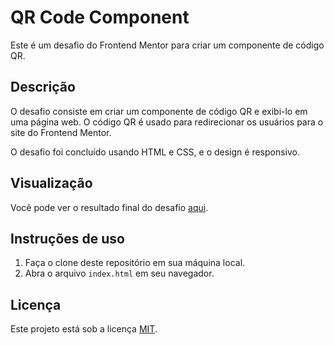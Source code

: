 # QR Code Component

Este é um desafio do Frontend Mentor para criar um componente de código QR.

## Descrição

O desafio consiste em criar um componente de código QR e exibi-lo em uma página web. O código QR é usado para redirecionar os usuários para o site do Frontend Mentor.

O desafio foi concluído usando HTML e CSS, e o design é responsivo.

## Visualização

Você pode ver o resultado final do desafio [aqui](https://www.frontendmentor.io/challenges/qr-code-component-iux_sIO_H).

## Instruções de uso

1. Faça o clone deste repositório em sua máquina local.
2. Abra o arquivo `index.html` em seu navegador.

## Licença

Este projeto está sob a licença [MIT](https://github.com/Alberesbass/qr-code-component-frontend-mentor/blob/main/LICENSE).
